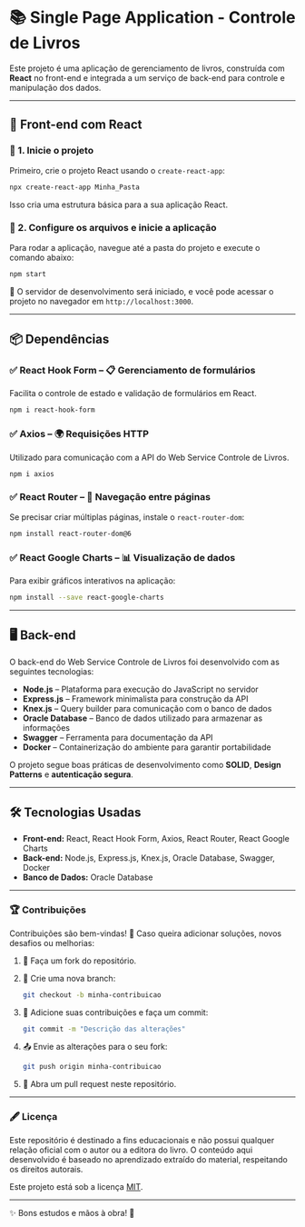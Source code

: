 # **📚 Single Page Application - Controle de Livros**

Este projeto é uma aplicação de gerenciamento de livros, construída com **React** no front-end e integrada a um serviço de back-end para controle e manipulação dos dados.

---

## **🚀 Front-end com React**

### 🔹 1. **Inicie o projeto**

Primeiro, crie o projeto React usando o `create-react-app`:

```bash
npx create-react-app Minha_Pasta
```

Isso cria uma estrutura básica para a sua aplicação React.

### 🔹 2. **Configure os arquivos e inicie a aplicação**

Para rodar a aplicação, navegue até a pasta do projeto e execute o comando abaixo:

```bash
npm start
```

📌 O servidor de desenvolvimento será iniciado, e você pode acessar o projeto no navegador em `http://localhost:3000`.

---

## **📦 Dependências**

### ✅ **React Hook Form** – 📋 Gerenciamento de formulários

Facilita o controle de estado e validação de formulários em React.

```bash
npm i react-hook-form
```

### ✅ **Axios** – 🌍 Requisições HTTP

Utilizado para comunicação com a API do Web Service Controle de Livros.

```bash
npm i axios
```

### ✅ **React Router** – 🔀 Navegação entre páginas

Se precisar criar múltiplas páginas, instale o `react-router-dom`:

```bash
npm install react-router-dom@6
```

### ✅ **React Google Charts** – 📊 Visualização de dados

Para exibir gráficos interativos na aplicação:

```bash
npm install --save react-google-charts
```

---

## **🖥️ Back-end**

O back-end do Web Service Controle de Livros foi desenvolvido com as seguintes tecnologias:

- **Node.js** – Plataforma para execução do JavaScript no servidor
- **Express.js** – Framework minimalista para construção da API
- **Knex.js** – Query builder para comunicação com o banco de dados
- **Oracle Database** – Banco de dados utilizado para armazenar as informações
- **Swagger** – Ferramenta para documentação da API
- **Docker** – Containerização do ambiente para garantir portabilidade

O projeto segue boas práticas de desenvolvimento como **SOLID**, **Design Patterns** e **autenticação segura**.

---

## **🛠️ Tecnologias Usadas**

- **Front-end:** React, React Hook Form, Axios, React Router, React Google Charts
- **Back-end:** Node.js, Express.js, Knex.js, Oracle Database, Swagger, Docker
- **Banco de Dados:** Oracle Database

---

### 🏆 **Contribuições**

Contribuições são bem-vindas! 🎉 Caso queira adicionar soluções, novos desafios ou melhorias:

1. 🍴 Faça um fork do repositório.

2. 🌿 Crie uma nova branch:

   ```bash
   git checkout -b minha-contribuicao
   ```

3. 📝 Adicione suas contribuições e faça um commit:

   ```bash
   git commit -m "Descrição das alterações"
   ```

4. 📤 Envie as alterações para o seu fork:

   ```bash
   git push origin minha-contribuicao
   ```

5. 🔀 Abra um pull request neste repositório.

------

### 🖋️ **Licença**

Este repositório é destinado a fins educacionais e não possui qualquer relação oficial com o autor ou a editora do livro. O conteúdo aqui desenvolvido é baseado no aprendizado extraído do material, respeitando os direitos autorais.

Este projeto está sob a licença [MIT](LICENSE).

------

✨ Bons estudos e mãos à obra! 🚀
